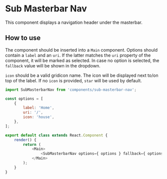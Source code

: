 # Sub Masterbar Nav

This component displays a navigation header under the masterbar.

## How to use

The component should be inserted into a `Main` component.
Options should contain a `label` and an `uri`. If the latter matches the `uri` property of the component, it will be marked as selected.
In case no option is selected, the `fallback` value will be shown in the dropdown.

`icon` should be a valid gridicon name. The icon will be displayed next to/on top of the label.
If no `icon` is provided, `star` will be used by default.

```js
import SubMasterbarNav from 'components/sub-masterbar-nav';

const options = [
	{
		label: 'Home',
		uri: '/',
		icon: 'house',
	},
];

export default class extends React.Component {
	render() {
		return (
			<Main>
				<SubMasterbarNav options={ options } fallback={ options[ 0 ] } uri={ '/foo/bar' } />
			</Main>
		);
	}
}
```
